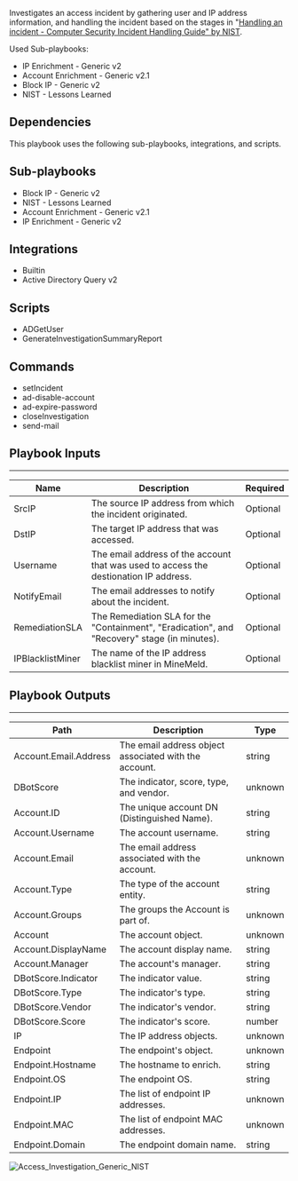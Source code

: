 Investigates an access incident by gathering user and IP address information, and handling the incident based on the stages in "[Handling an incident - Computer Security Incident Handling Guide" by NIST](https://nvlpubs.nist.gov/nistpubs/SpecialPublications/NIST.SP.800-61r2.pdf).

Used Sub-playbooks:
- IP Enrichment - Generic v2
- Account Enrichment - Generic v2.1
- Block IP - Generic v2
- NIST - Lessons Learned

## Dependencies
This playbook uses the following sub-playbooks, integrations, and scripts.

## Sub-playbooks
* Block IP - Generic v2
* NIST - Lessons Learned
* Account Enrichment - Generic v2.1
* IP Enrichment - Generic v2

## Integrations
* Builtin
* Active Directory Query v2

## Scripts
* ADGetUser
* GenerateInvestigationSummaryReport

## Commands
* setIncident
* ad-disable-account
* ad-expire-password
* closeInvestigation
* send-mail

## Playbook Inputs
---

| **Name** | **Description** | **Required** |
| --- | --- | --- | 
| SrcIP | The source IP address from which the incident originated. | Optional |
| DstIP | The target IP address that was accessed. | Optional |
| Username | The email address of the account that was used to access the destionation IP address. | Optional |
| NotifyEmail | The email addresses to notify about the incident. | Optional |
| RemediationSLA | The Remediation SLA for the "Containment", "Eradication", and "Recovery" stage (in minutes). | Optional |
| IPBlacklistMiner | The name of the IP address blacklist miner in MineMeld. | Optional |

## Playbook Outputs
---

| **Path** | **Description** | **Type** |
| --- | --- | --- |
| Account.Email.Address | The email address object associated with the account. | string |
| DBotScore | The indicator, score, type, and vendor. | unknown |
| Account.ID | The unique account DN (Distinguished Name). | string |
| Account.Username | The account username. | string |
| Account.Email | The email address associated with the account. | unknown |
| Account.Type | The type of the account entity. | string |
| Account.Groups | The groups the Account is part of. | unknown |
| Account | The account object. | unknown |
| Account.DisplayName | The account display name. | string |
| Account.Manager | The account's manager. | string |
| DBotScore.Indicator | The indicator value. | string |
| DBotScore.Type | The indicator's type. | string |
| DBotScore.Vendor | The indicator's vendor. | string |
| DBotScore.Score | The indicator's score. | number |
| IP | The IP address objects. | unknown |
| Endpoint | The endpoint's object. | unknown |
| Endpoint.Hostname | The hostname to enrich. | string |
| Endpoint.OS | The endpoint OS. | string |
| Endpoint.IP | The list of endpoint IP addresses. | unknown |
| Endpoint.MAC | The list of endpoint MAC addresses. | unknown |
| Endpoint.Domain | The endpoint domain name. | string |

![Access_Investigation_Generic_NIST](https://github.com/demisto/content/blob/77dfca704d8ac34940713c1737f89b07a5fc2b9d/images/playbooks/Access_Investigation_Generic_NIST.png)
